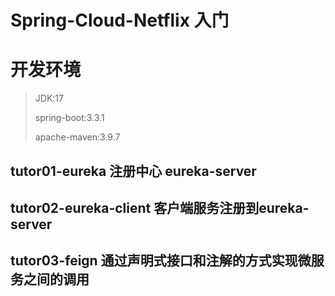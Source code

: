 # Spring-Cloud-Netflix 入门

# 开发环境

> JDK:17
> 
> spring-boot:3.3.1
> 
> apache-maven:3.9.7


## tutor01-eureka 注册中心 eureka-server
## tutor02-eureka-client 客户端服务注册到eureka-server
## tutor03-feign    通过声明式接口和注解的方式实现微服务之间的调用
